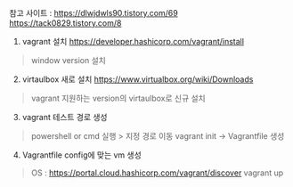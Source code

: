 참고 사이트 : 
https://dlwjdwls90.tistory.com/69
https://tack0829.tistory.com/8

1. vagrant 설치
https://developer.hashicorp.com/vagrant/install
 > window version 설치

2. virtaulbox 새로 설치
https://www.virtualbox.org/wiki/Downloads
 > vagrant 지원하는 version의 virtaulbox로 신규 설치

3. vagrant 테스트 경로 생성
 > powershell or cmd 실행 > 지정 경로 이동
 > vagrant init
  -> Vagrantfile 생성

4. Vagrantfile config에 맞는 vm 생성
 > OS : https://portal.cloud.hashicorp.com/vagrant/discover
 > vagrant up
